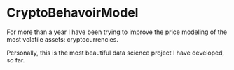 # CryptoBehavoirModel
For more than a year I have been trying to improve the price modeling of the most volatile assets: cryptocurrencies.

Personally, this is the most beautiful data science project I have developed, so far.
